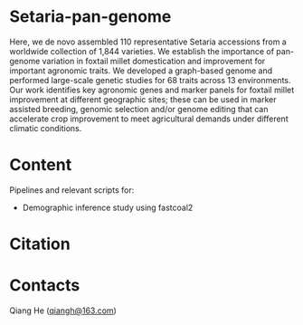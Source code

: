 # Setaria-pan-genome

Here, we de novo assembled 110 representative Setaria accessions from a worldwide collection of 1,844 varieties. We establish the importance of pan-genome variation in foxtail millet domestication and improvement for important agronomic traits. We developed a graph-based genome and performed large-scale genetic studies for 68 traits across 13 environments. Our work identifies key agronomic genes and marker panels for foxtail millet improvement at different geographic sites; these can be used in marker assisted breeding, genomic selection and/or genome editing that can accelerate crop improvement to meet agricultural demands under different climatic conditions. 

# Content
Pipelines and relevant scripts for:
- Demographic inference study using fastcoal2
  
# Citation

# Contacts
Qiang He (qiangh@163.com)
